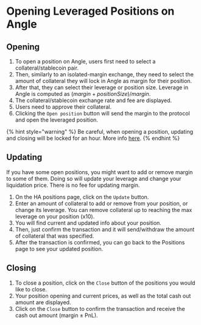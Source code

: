 # Opening Leveraged Positions on Angle

## Opening

1. To open a position on Angle, users first need to select a collateral/stablecoin pair.
2. Then, similarly to an isolated-margin exchange, they need to select the amount of collateral they will lock in Angle as margin for their position.
3. After that, they can select their leverage or position size. Leverage in Angle is computed as $(margin + position Size)/margin$.
4. The collateral/stablecoin exchange rate and fee are displayed.
5. Users need to approve their collateral.
6. Clicking the `Open position` button will send the margin to the protocol and open the leveraged position.

{% hint style="warning" %}
Be careful, when opening a position, updating and closing will be locked for an hour. More info [here](../user-faq.md).
{% endhint %}

## Updating

If you have some open positions, you might want to add or remove margin to some of them. Doing so will update your leverage and change your liquidation price. There is no fee for updating margin.

1. On the HA positions page, click on the `Update` button.
2. Enter an amount of collateral to add or remove from your position, or change its leverage. You can remove collateral up to reaching the max leverage on your position (x10).
3. You will find current and updated info about your position.
4. Then, just confirm the transaction and it will send/withdraw the amount of collateral that was specified.
5. After the transaction is confirmed, you can go back to the Positions page to see your updated position.

## Closing

1. To close a position, click on the `Close` button of the positions you would like to close.
2. Your position opening and current prices, as well as the total cash out amount are displayed.
3. Click on the `Close` button to confirm the transaction and receive the cash out amount (margin ± PnL).

